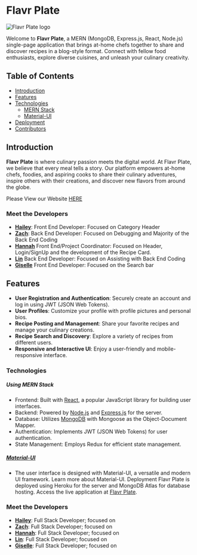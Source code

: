 # Flavr Plate

![Flavr Plate logo](https://github.com/Lukiangelxd/Flavr-Plate/assets/133689246/44f2fe44-0205-4b11-9770-555a45919dd7)

Welcome to **Flavr Plate**, a MERN (MongoDB, Express.js, React, Node.js) single-page application that brings at-home chefs together to share and discover recipes in a blog-style format. Connect with fellow food enthusiasts, explore diverse cuisines, and unleash your culinary creativity.


## Table of Contents

- [Introduction](#introduction)
- [Features](#features)
- [Technologies](#technologies)
  - [MERN Stack](#mern-stack)
  - [Material-UI](#material-ui)
- [Deployment](#deployment)
- [Contributors](#contributors)

## Introduction

**Flavr Plate** is where culinary passion meets the digital world. At Flavr Plate, we believe that every meal tells a story. Our platform empowers at-home chefs, foodies, and aspiring cooks to share their culinary adventures, inspire others with their creations, and discover new flavors from around the globe.

Please View our Website [HERE]()

### Meet the Developers

- **[Hailey](https://github.com/hailey-strauss)**: Front End Developer: Focused on Category Header
- **[Zach](https://github.com/zach-hoover)**: Back End Developer: Focused on Debugging and Majority of the Back End Coding
- **[Hannah](https://github.com/Lukiangelxd)** Front End/Project Coordinator: Focused on Header, Login/SignUp and the development of the Recipe Card. 
- **[Lin](https://github.com/YJRose)** Back End Developer: Focused on Assisting with Back End Coding
- **[Giselle](https://github.com/gmtzz)**  Front End Developer: Focused on the Search bar

## Features

- **User Registration and Authentication**: Securely create an account and log in using JWT (JSON Web Tokens).
- **User Profiles**: Customize your profile with profile pictures and personal bios.
- **Recipe Posting and Management**: Share your favorite recipes and manage your culinary creations.
- **Recipe Search and Discovery**: Explore a variety of recipes from different users.
- **Responsive and Interactive UI**: Enjoy a user-friendly and mobile-responsive interface.


### Technologies
##### Using MERN Stack
- Frontend: Built with [React](https://react.dev/), a popular JavaScript library for building user interfaces.
- Backend: Powered by  [Node.js](https://nodejs.org/en) and [Express.js](https://expressjs.com/) for the server.
- Database: Utilizes [MongoDB](https://www.mongodb.com/) with Mongoose as the Object-Document Mapper.
- Authentication: Implements JWT (JSON Web Tokens) for user authentication.
- State Management: Employs Redux for efficient state management.
##### [Material-UI](https://mui.com/material-ui/)  
- The user interface is designed with Material-UI, a versatile and modern UI framework. Learn more about Material-UI.
Deployment
Flavr Plate is deployed using Heroku for the server and MongoDB Atlas for database hosting. Access the live application at [Flavr Plate]().

### Meet the Developers

- **[Hailey](https://github.com/hailey-strauss)**: Full Stack Developer; focused on 
- **[Zach](https://github.com/zach-hoover)**: Full Stack Developer; focused on 
- **[Hannah](https://github.com/Lukiangelxd)**: Full Stack Developer; focused on 
- **[Lin](https://github.com/YJRose)**: Full Stack Developer; focused on 
- **[Giselle](https://github.com/gmtzz)**: Full Stack Developer; focused on 
